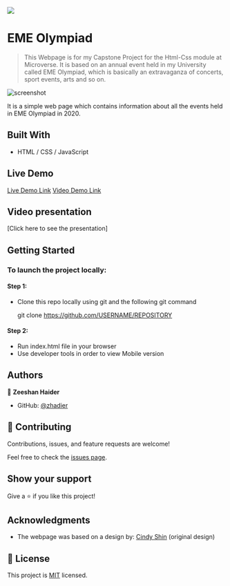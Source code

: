 ![](https://img.shields.io/badge/Microverse-blueviolet)

# EME Olympiad

> This Webpage is for my Capstone Project for the Html-Css module at Microverse. It is based on an annual event held in my University called EME Olympiad, which is basically an extravaganza of concerts, sport events, arts and so on.

![screenshot](https://user-images.githubusercontent.com/90556221/147119548-d76fed22-56f3-480e-b79c-13bbfb9f10c8.png)

It is a simple web page which contains information about all the events held in EME Olympiad in 2020.

## Built With

- HTML / CSS / JavaScript

## Live Demo

[Live Demo Link](https://zhadier.github.io/Capstone-Project-1---Eme-Olympiad/)
[Video Demo Link](https://www.loom.com/share/38e9a3bbcfbe49e7a680ff9179755a9b)

## Video presentation

[Click here to see the presentation]

## Getting Started

### To launch the project locally:

#### Step 1:
- Clone this repo locally using git and the following git command

  git clone https://github.com/USERNAME/REPOSITORY

#### Step 2:
- Run index.html file in your browser
- Use developer tools in order to view Mobile version


## Authors

👤 **Zeeshan Haider**

- GitHub: [@zhadier](https://github.com/zhadier)

## 🤝 Contributing

Contributions, issues, and feature requests are welcome!

Feel free to check the [issues page](../../issues/).

## Show your support

Give a ⭐️ if you like this project!

## Acknowledgments

- The webpage was based on a design by: [Cindy Shin](https://www.behance.net/adagio07) (original design)


## 📝 License

This project is [MIT](./MIT.md) licensed.
